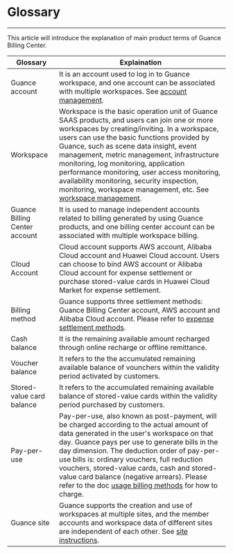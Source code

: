 # Glossary
---

This article will introduce the explanation of main product terms of Guance Billing Center.

| Glossary               | Explaination                                                         |
| ------------------ | ------------------------------------------------------------ |
| Guance account         | It is an account used to log in to Guance workspace, and one account can be associated with multiple workspaces. See [account management](../../management/account-management.md). |
| Workspace           | Workspace is the basic operation unit of Guance SAAS products, and users can join one or more workspaces by creating/inviting. In a workspace, users can use the basic functions provided by Guance, such as scene data insight, event management, metric management, infrastructure monitoring, log monitoring, application performance monitoring, user access monitoring, availability monitoring, security inspection, monitoring, workspace management, etc. See [workspace management](../../management/index.md).|
| Guance Billing Center account | It is used to manage independent accounts related to billing generated by using Guance products, and one billing center account can be associated with multiple workspace billing. |
| Cloud Account             | Cloud account supports AWS account, Alibaba Cloud account and Huawei Cloud account. Users can choose to bind AWS account or Alibaba Cloud account for expense settlement or purchase stored-value cards in Huawei Cloud Market for expense settlement. |
| Billing method           | Guance supports three settlement methods: Guance Billing Center account, AWS account and Alibaba Cloud account. Please refer to [expense settlement methods](../billing-account/index.md). |
| Cash balance           | It is the remaining available amount recharged through online recharge or offline remittance.                 |
| Voucher balance         | It refers to the the accumulated remaining available balance of vounchers within the validity period activated by customers.       |
| Stored-value card balance         | It refers to the accumulated remaining available balance of stored-value cards within the validity period purchased by customers.       |
| Pay-per-use           | Pay-per-use, also known as post-payment, will be charged according to the actual amount of data generated in the user's workspace on that day. Guance pays per use to generate bills in the day dimension. The deduction order of pay-per-use bills is: ordinary vouchers, full reduction vouchers, stored-value cards, cash and stored-value card balance (negative arrears). Please refer to the doc [usage billing methods](../billing-method/index.md) for how to charge. |
| Guance site         | Guance supports the creation and use of workspaces at multiple sites, and the member accounts and workspace data of different sites are independent of each other. See [site instructions](../commercial-register.md#site). |

